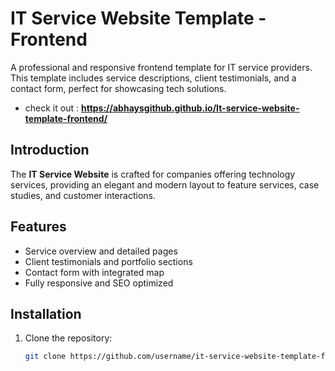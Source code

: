 # IT Service Website Template - Frontend

A professional and responsive frontend template for IT service providers. This template includes service descriptions, client testimonials, and a contact form, perfect for showcasing tech solutions.
- check it out : **https://abhaysgithub.github.io/It-service-website-template-frontend/**

## Introduction

The **IT Service Website** is crafted for companies offering technology services, providing an elegant and modern layout to feature services, case studies, and customer interactions.

## Features

- Service overview and detailed pages
- Client testimonials and portfolio sections
- Contact form with integrated map
- Fully responsive and SEO optimized

## Installation

1. Clone the repository:
   ```bash
   git clone https://github.com/username/it-service-website-template-frontend.git
